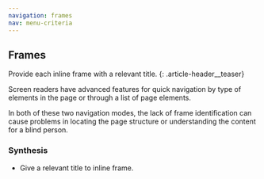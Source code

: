 ```yaml
---
navigation: frames
nav: menu-criteria
---
```


## Frames

Provide each inline frame with a relevant title.
{: .article-header__teaser}

Screen readers have advanced features for quick navigation by type of elements in the page or through a list of page elements.

In both of these two navigation modes, the lack of frame identification can cause problems in locating the page structure or understanding the content for a blind person.

### Synthesis
* Give a relevant title to inline frame.



